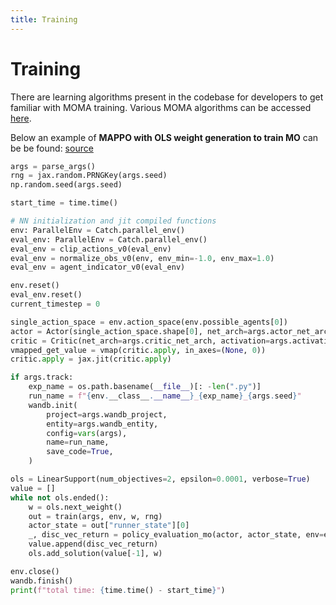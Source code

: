 ```yaml
---
title: Training
---
```


# Training
There are learning algorithms present in the codebase for developers to get familiar with MOMA training. Various MOMA algorithms can be accessed [here](https://github.com/rradules/momaland/tree/main/momaland/learning).

Below an example of **MAPPO with OLS weight generation to train MO** can be be found: [source](https://github.com/rradules/momaland/blob/main/momaland/learning/continuous/cooperative_momappo.py)
```python
args = parse_args()
rng = jax.random.PRNGKey(args.seed)
np.random.seed(args.seed)

start_time = time.time()

# NN initialization and jit compiled functions
env: ParallelEnv = Catch.parallel_env()
eval_env: ParallelEnv = Catch.parallel_env()
eval_env = clip_actions_v0(eval_env)
eval_env = normalize_obs_v0(env, env_min=-1.0, env_max=1.0)
eval_env = agent_indicator_v0(eval_env)

env.reset()
eval_env.reset()
current_timestep = 0

single_action_space = env.action_space(env.possible_agents[0])
actor = Actor(single_action_space.shape[0], net_arch=args.actor_net_arch, activation=args.activation)
critic = Critic(net_arch=args.critic_net_arch, activation=args.activation)
vmapped_get_value = vmap(critic.apply, in_axes=(None, 0))
critic.apply = jax.jit(critic.apply)

if args.track:
    exp_name = os.path.basename(__file__)[: -len(".py")]
    run_name = f"{env.__class__.__name__}_{exp_name}_{args.seed}"
    wandb.init(
        project=args.wandb_project,
        entity=args.wandb_entity,
        config=vars(args),
        name=run_name,
        save_code=True,
    )

ols = LinearSupport(num_objectives=2, epsilon=0.0001, verbose=True)
value = []
while not ols.ended():
    w = ols.next_weight()
    out = train(args, env, w, rng)
    actor_state = out["runner_state"][0]
    _, disc_vec_return = policy_evaluation_mo(actor, actor_state, env=eval_env, num_obj=ols.num_objectives)
    value.append(disc_vec_return)
    ols.add_solution(value[-1], w)

env.close()
wandb.finish()
print(f"total time: {time.time() - start_time}")
```
